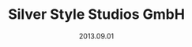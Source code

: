 ---
layout: post
title: Silver Style Studios GmbH
position: Coder Trainee (Java, JGroups, Actionscript 3, SQL)
type: work
date: 2013.09.01
start: 09/2013
end: 03/2014
---